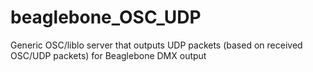 beaglebone_OSC_UDP
==================

Generic OSC/liblo server that outputs UDP packets (based on received OSC/UDP packets) for Beaglebone DMX output
